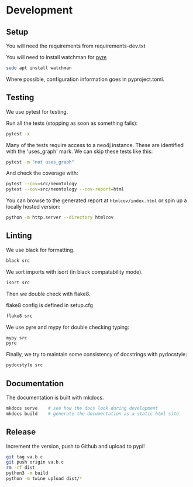 # Development

## Setup

You will need the requirements from requirements-dev.txt

You will need to install watchman for [pyre](https://pyre-check.org/docs/getting-started/)

```bash
sudo apt install watchman
```

Where possible, configuration information goes in pyproject.toml.

## Testing

We use pytest for testing.

Run all the tests (stopping as soon as something fails):

```bash
pytest -x
```

Many of the tests require access to a neo4j instance. These are identified with the 'uses_graph' mark. We can skip these tests like this:

```bash
pytest -m "not uses_graph"
```

And check the coverage with:

```bash
pytest --cov=src/neontology
pytest --cov=src/neontology --cov-report=html
```

You can browse to the generated report at `htmlcov/index.html` or spin up a locally hosted version:

```bash
python -m http.server --directory htmlcov
```

## Linting

We use black for formatting.

```bash
black src
```

We sort imports with isort (in black compatability mode).

```bash
isort src
```

Then we double check with flake8.

flake8 config is defined in setup.cfg

```bash
flake8 src
```

We use pyre and mypy for double checking typing:

```bash
mypy src
pyre
```

Finally, we try to maintain some consistency of docstrings with pydocstyle:

```bash
pydocstyle src
```

## Documentation

The documentation is built with mkdocs.

```bash
mkdocs serve    # see how the docs look during development
mkdocs build    # generate the documentation as a static html site
```

## Release

Increment the version, push to Github and upload to pypi!

```bash
git tag va.b.c
git push origin va.b.c
rm -rf dist
python3 -m build
python -m twine upload dist/*
```

